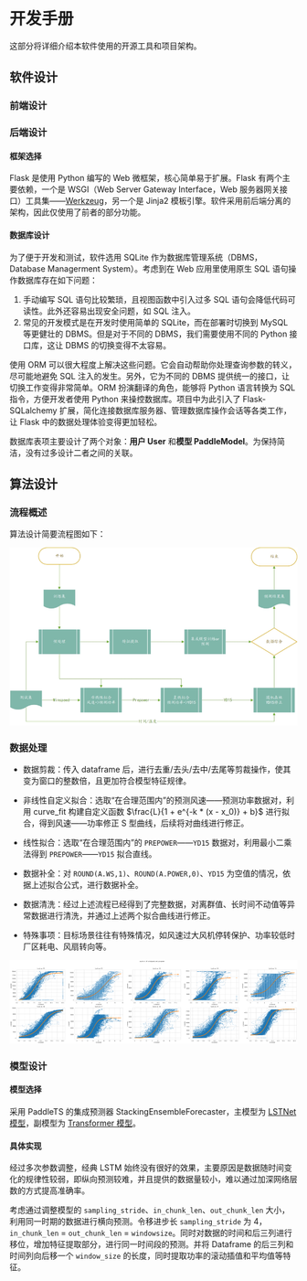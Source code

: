 # 开发手册

这部分将详细介绍本软件使用的开源工具和项目架构。

## 软件设计

### 前端设计

### 后端设计

#### 框架选择

Flask 是使用 Python 编写的 Web 微框架，核心简单易于扩展。Flask 有两个主要依赖，一个是 WSGI（Web Server Gateway Interface，Web 服务器网关接口）工具集——[Werkzeug](https://werkzeug.palletsprojects.com/en/2.3.x/)，另一个是 Jinja2 模板引擎。软件采用前后端分离的架构，因此仅使用了前者的部分功能。

#### 数据库设计

为了便于开发和测试，软件选用 SQLite 作为数据库管理系统（DBMS，Database Managerment System）。考虑到在 Web 应用里使用原生 SQL 语句操作数据库存在如下问题：

1. 手动编写 SQL 语句比较繁琐，且视图函数中引入过多 SQL 语句会降低代码可读性。此外还容易出现安全问题，如 SQL 注入。
2. 常见的开发模式是在开发时使用简单的 SQLite，而在部署时切换到 MySQL 等更健壮的 DBMS。但是对于不同的 DBMS，我们需要使用不同的 Python 接口库，这让 DBMS 的切换变得不太容易。

使用 ORM 可以很大程度上解决这些问题。它会自动帮助你处理查询参数的转义，尽可能地避免 SQL 注入的发生。另外，它为不同的 DBMS 提供统一的接口，让切换工作变得非常简单。ORM 扮演翻译的角色，能够将 Python 语言转换为 SQL 指令，方便开发者使用 Python 来操控数据库。项目中为此引入了 Flask-SQLalchemy 扩展，简化连接数据库服务器、管理数据库操作会话等各类工作，让 Flask 中的数据处理体验变得更加轻松。

数据库表项主要设计了两个对象：**用户 User** 和**模型 PaddleModel**。为保持简洁，没有过多设计二者之间的关联。

## 算法设计

### 流程概述

算法设计简要流程图如下：

![流程图](../images/summarize/1689950862666.png)

### 数据处理

- 数据剪裁：传入 dataframe 后，进行去重/去头/去中/去尾等剪裁操作，使其变为窗口的整数倍，且更加符合模型特征规律。
- 非线性自定义拟合：选取“在合理范围内”的预测风速——预测功率数据对，利用 curve_fit 构建自定义函数
  $\frac{L}{1 + e^{-k * (x - x_0)} + b}$ 进行拟合，得到风速——功率修正 S 型曲线，后续将对曲线进行修正。

- 线性拟合：选取“在合理范围内”的 `PREPOWER`——`YD15` 数据对，利用最小二乘法得到 `PREPOWER`——`YD15` 拟合直线。
- 数据补全：对 `ROUND(A.WS,1)`、`ROUND(A.POWER,0)`、`YD15` 为空值的情况，依据上述拟合公式，进行数据补全。

- 数据清洗：经过上述流程已经得到了完整数据，对离群值、长时间不动值等异常数据进行清洗，并通过上述两个拟合曲线进行修正。
- 特殊事项：目标场景往往有特殊情况，如风速过大风机停转保护、功率较低时厂区耗电、风扇转向等。

![拟合S型曲线](../images/summarize/1689950709115.png)

### 模型设计

#### 模型选择

采用 PaddleTS 的集成预测器 StackingEnsembleForecaster，主模型为 [LSTNet 模型](https://github.com/PaddlePaddle/PaddleTS/blob/main/paddlets/models/forecasting/dl/lstnet.py)，副模型为 [Transformer 模型](https://github.com/PaddlePaddle/PaddleTS/blob/main/paddlets/models/forecasting/dl/transformer.py)。

#### 具体实现

经过多次参数调整，经典 LSTM 始终没有很好的效果，主要原因是数据随时间变化的规律性较弱，即纵向预测较难，并且提供的数据量较小，难以通过加深网络层数的方式提高准确率。

考虑通过调整模型的 `sampling_stride`、`in_chunk_len`、`out_chunk_len` 大小，利用同一时期的数据进行横向预测。令移进步长 `sampling_stride` 为 4，`in_chunk_len` = `out_chunk_len` = `windowsize`。同时对数据的时间和后三列进行移位，增加特征提取部分，进行同一时间段的预测。并将 Dataframe 的后三列和时间列向后移一个 `window_size` 的长度，同时提取功率的滚动插值和平均值等特征。
